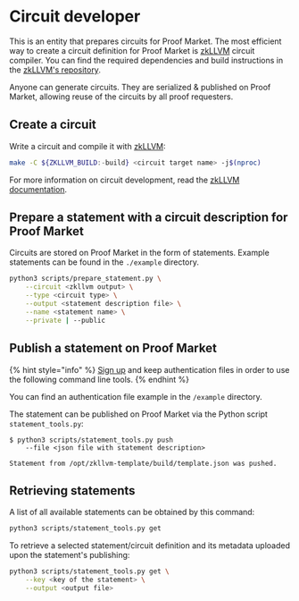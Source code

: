 # Circuit developer

This is an entity that prepares circuits for Proof Market.
The most efficient way to create a circuit definition for Proof Market is
[zkLLVM](https://github.com/NilFoundation/zkllvm) circuit compiler.
You can find the required dependencies and build instructions in the
[zkLLVM's repository](https://github.com/NilFoundation/zkllvm).

Anyone can generate circuits.
They are serialized & published on Proof Market, allowing reuse of the circuits by
all proof requesters.

## Create a circuit

Write a circuit and compile it with [zkLLVM](https://github.com/NilFoundation/zkllvm):

```bash
make -C ${ZKLLVM_BUILD:-build} <circuit target name> -j$(nproc)
```

For more information on circuit development, read the [zkLLVM documentation](
https://docs.nil.foundation/zkllvm/circuit-development/circuit-generation).

## Prepare a statement with a circuit description for Proof Market

Circuits are stored on Proof Market in the form of statements.
Example statements can be found in the `./example` directory.

```bash
python3 scripts/prepare_statement.py \
    --circuit <zkllvm output> \
    --type <circuit type> \
    --output <statement description file> \
    --name <statement name> \
    --private | --public
```

## Publish a statement on Proof Market

{% hint style="info" %}
[Sign up](sign-up.md) and keep authentication files in order to use
the following command line tools.
{% endhint %}

You can find an authentication file example in the `/example` directory.

The statement can be published on Proof Market via the Python script `statement_tools.py`:

```console
$ python3 scripts/statement_tools.py push 
    --file <json file with statement description>

Statement from /opt/zkllvm-template/build/template.json was pushed.
```

## Retrieving statements

A list of all available statements can be obtained by this command:

```bash
python3 scripts/statement_tools.py get
```

To retrieve a selected statement/circuit definition and its metadata
uploaded upon the statement's publishing:

```bash
python3 scripts/statement_tools.py get \
    --key <key of the statement> \
    --output <output file> 
```
